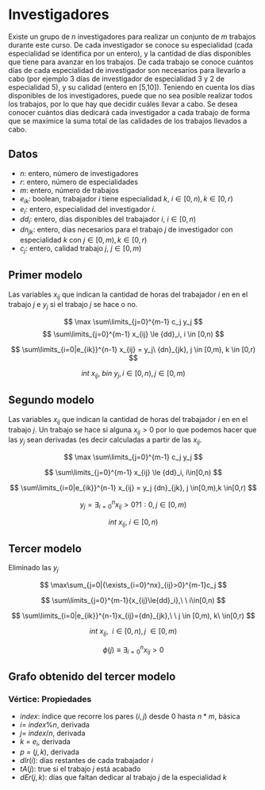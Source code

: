 # Investigadores

Existe un grupo de $n$ investigadores para realizar un conjunto de $m$ trabajos durante este curso. De cada investigador se conoce su especialidad (cada especialidad se identifica por un entero), y la cantidad de días disponibles que tiene para avanzar en los trabajos. De cada trabajo se conoce cuántos días de cada especialidad de investigador son necesarios para llevarlo a cabo (por ejemplo 3 días de investigador de especialidad 3 y 2 de especialidad 5), y su calidad (entero en [5,10]). Teniendo en cuenta los días disponibles de los investigadores, puede que no sea posible realizar todos los trabajos, por lo que hay que decidir cuáles llevar a cabo. Se desea conocer cuántos días dedicará cada investigador a cada trabajo de forma que se maximice la suma total de las calidades de los trabajos llevados a cabo.

## Datos

 - $n$: entero, número de investigadores
 - $r:$ entero, número de especialidades
 - $m$: entero, número de trabajos
 - $e_{ik}$: boolean, trabajador $i$ tiene especialidad $k$, $i \in [0,n), k \in [0,r)$
 - $e_i$: entero, especialidad del investigador $i$.
 - $dd_i$: entero, días disponibles del trabajador $i$, $i \in [0,n)$
 - $dn_{jk}$: entero, días necesarios para el trabajo $j$ de investigador con especialidad $k$ con $j \in [0,m), k \in [0,r)$
 - $c_j$: entero, calidad trabajo $j$, $j \in [0,m)$ 

## Primer modelo

Las variables $x_{ij}$ que indican la cantidad de horas del trabajador $i$ en en el trabajo $j$ e $y_j$ si el trabajo $j$ se hace o no.

 $$ \max \sum\limits_{j=0}^{m-1} c_j y_j $$
 $$ \sum\limits_{j=0}^{m-1} x_{ij} \le {dd}_i, i \in [0,n) $$
 
 $$ \sum\limits_{i=0|e_{ik}}^{n-1} x_{ij} =  y_j\ {dn}_{jk}, j \in [0,m), k \in [0,r) $$
 
 $$ int \ x_{ij}, \ bin\ y_j, i\in[0,n),j \in[0,m) $$


## Segundo modelo

Las variables $x_{ij}$ que indican la cantidad de horas del trabajador $i$ en en el trabajo $j$. Un trabajo se hace si alguna  $x_{ij} \gt 0$ por lo que podemos hacer que las $y_j$ sean derivadas (es decir calculadas a partir de las $x_{ij}$.


$$ \max \sum\limits_{j=0}^{m-1} c_j y_j $$

$$ \sum\limits_{j=0}^{m-1} x_{ij} \le {dd}_i, i\in[0,n) $$

$$ \sum\limits_{i=0|e_{ik}}^{n-1} x_{ij} =  y_j {dn}_{jk}, j \in[0,m),k \in[0,r) $$

$$ y_j= {\exists_{i=0}^n x_{ij} \gt 0} ? 1:0, j \in[0,m) $$

$$ int\ x_{ij},\ i\in[0,n) $$


## Tercer modelo

Eliminado las $y_j$

$$ \max\sum_{j=0|{\exists_{i=0}^nx}_{ij}>0}^{m-1}c_j $$

$$ \sum\limits_{j=0}^{m-1}{x_{ij}\le{dd}_i},\ \ i\in[0,n) $$

$$ \sum\limits_{i=0|e_{ik}}^{n-1}x_{ij}={dn}_{jk},\ \ j \in [0,m), k\ \in[0,r) $$


$$ int\ x_{ij},\ \ i\in[0,n),j\ \in[0,m) $$

$$ \phi(j) \equiv \exists_{i=0}^n x_{ij} \gt 0 $$

## Grafo obtenido del tercer modelo

### Vértice: Propiedades


 - $index$: índice que recorre los pares $(i,j)$ desde 0 hasta $n*m$, básica
 - $i$= $index\%n$, derivada
 - $j$= $index/n$, derivada
 - $k$ = $e_i$, derivada
 - $p$ = $(j,k)$, derivada
 - $dIr(i)$: días restantes de cada trabajador $i$
 - $tA(j)$: true si el trabajo $j$ está acabado
 - $dEr(j,k)$: días que faltan dedicar al trabajo $j$ de la especialidad $k$
 



